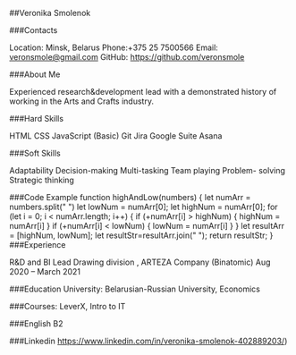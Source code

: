 ##Veronika Smolenok

###Contacts

Location: Minsk, Belarus
Phone:+375 25 7500566
Email: veronsmole@gmail.com
GitHub: https://github.com/veronsmole

###About Me

Experienced research&development lead with a demonstrated history of working in the Arts and Crafts industry.

###Hard Skills

HTML
CSS
JavaScript (Basic)
Git
Jira
Google Suite
Asana

###Soft Skills

Adaptability
Decision-making
Multi-tasking
Team playing
Problem- solving
Strategic thinking


###Code Example
function highAndLow(numbers) {
    let numArr = numbers.split(" ")
    let lowNum = numArr[0];
    let highNum = numArr[0];
    for (let i = 0; i < numArr.length; i++) {
        if (+numArr[i] > highNum) {
            highNum = numArr[i]
        }
        if (+numArr[i] < lowNum) {
            lowNum = numArr[i]
        }
    }
    let resultArr = [highNum, lowNum];
    let resultStr=resultArr.join(" ");
    return resultStr;
}
###Experience

R&D and BI Lead
Drawing division ,
ARTEZA Company (Binatomic)
Aug 2020 – March 2021

###Education
University:  Belarusian-Russian University, Economics

###Courses:
LeverX, Intro to IT

###English
B2

###Linkedin
https://www.linkedin.com/in/veronika-smolenok-402889203/)